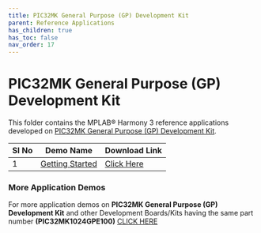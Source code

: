 ```yaml
---
title: PIC32MK General Purpose (GP) Development Kit
parent: Reference Applications
has_children: true
has_toc: false
nav_order: 17
---
```

# PIC32MK General Purpose (GP) Development Kit

This folder contains the MPLAB® Harmony 3 reference applications developed on [PIC32MK General Purpose (GP) Development Kit](https://www.microchip.com/DevelopmentTools/ProductDetails/DM320106).   

|SI No| Demo Name | Download Link |
| --- | --- | -- |
| 1 | [Getting Started](./pic32mk_getting_started/readme.md) | [Click Here](https://github.com/Microchip-MPLAB-Harmony/reference_apps/releases/latest/download/pic32mk_getting_started.zip) |


### More Application Demos

For more application demos on **PIC32MK General Purpose (GP) Development Kit** and other Development Boards/Kits having the same part number **(PIC32MK1024GPE100)** <a href="https://mplab-discover.microchip.com/v1/itemtype/com.microchip.ide.project?s0=PIC32MK1024GPE100" target="_blank"> CLICK HERE </a>
